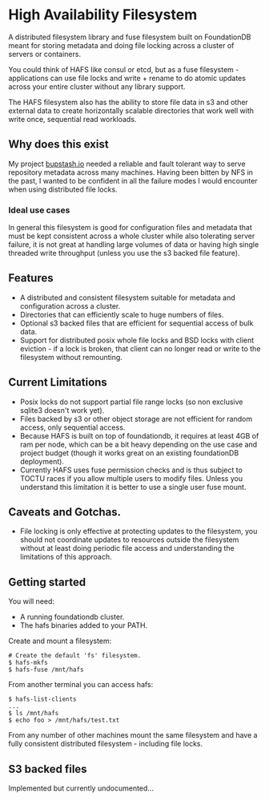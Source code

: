 # High Availability Filesystem

A distributed filesystem library and fuse filesystem built on FoundationDB meant
for storing metadata and doing file locking across a cluster of servers or containers.

You could think of HAFS like consul or etcd, but as a fuse filesystem - applications can use file locks and write + rename to do atomic updates across your entire cluster without any library support.

The HAFS filesystem also has the ability to store file data in s3 and other
external data to create horizontally scalable directories that work well with
write once, sequential read workloads.

## Why does this exist

My project [bupstash.io](https://bupstash.io/) needed a reliable and fault tolerant
way to serve repository metadata across many machines. Having been bitten by NFS in the past, I wanted to
be confident in all the failure modes I would encounter when using distributed file locks.

### Ideal use cases

In general this filesystem is good for configuration files and metadata that must be kept consistent
across a whole cluster while also tolerating server failure, it is not great at handling large volumes
of data or having high single threaded write throughput (unless you use the s3 backed file feature).

## Features

- A distributed and consistent filesystem suitable for metadata and configuration across a cluster.
- Directories that can efficiently scale to huge numbers of files.
- Optional s3 backed files that are efficient for sequential access of bulk data.
- Support for distributed posix whole file locks and BSD locks with client eviction - if
  a lock is broken, that client can no longer read or write to the filesystem without remounting.

## Current Limitations

- Posix locks do not support partial file range locks (so non exclusive sqlite3 doesn't work yet).
- Files backed by s3 or other object storage are not efficient for random access, only sequential access.
- Because HAFS is built on top of foundationdb, it requires at least 4GB of ram per node, which can be a bit heavy depending on the use case and project budget (though it works great on an existing foundationDB deployment).
- Currently HAFS uses fuse permission checks and is thus subject to TOCTU races if you allow multiple
  users to modify files. Unless you understand this limitation it is better to use a single user fuse mount.

## Caveats and Gotchas.

- File locking is only effective at protecting updates to the filesystem, you should not coordinate
  updates to resources outside the filesystem without at least doing periodic file access and 
  understanding the limitations of this approach.

## Getting started

You will need:

- A running foundationdb cluster.
- The hafs binaries added to your PATH.

Create and mount a filesystem:

```
# Create the default 'fs' filesystem.
$ hafs-mkfs
$ hafs-fuse /mnt/hafs
```

From another terminal you can access hafs:

```
$ hafs-list-clients
...
$ ls /mnt/hafs
$ echo foo > /mnt/hafs/test.txt
```

From any number of other machines mount the same filesystem and have a fully consistent distributed
filesystem - including file locks.

## S3 backed files

Implemented but currently undocumented...